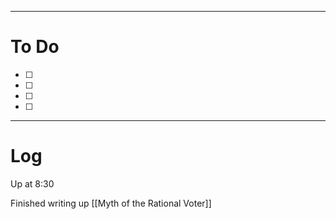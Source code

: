 

---
# To Do

- [ ] 
- [ ] 
- [ ] 
- [ ] 

---

# Log

Up at 8:30 

Finished writing up [[Myth of the Rational Voter]]

